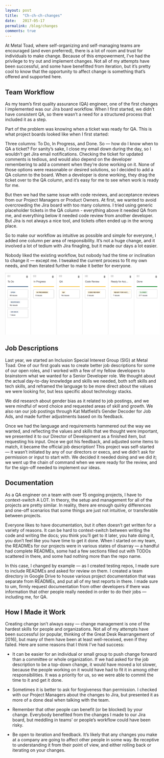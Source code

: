```yaml
---
layout: post
title:  "Ch-ch-ch-changes"
date:   2017-05-17
permalink: /blog/changes
comments: true
---
```


At Metal Toad, where self-organizing and self-managing teams are encouraged (and even preferred), there is a lot of room and trust for individuals to make change. Because of this empowerment, I’ve had the privilege to try out and implement changes. Not all of my attempts have been successful, and some have benefitted from iteration, but it’s pretty cool to know that the opportunity to affect change is something that’s offered and supported here.

## Team Workflow

As my team’s first quality assurance (QA) engineer, one of the first changes I implemented was our Jira board workflow. When I first started, we didn’t have consistent QA, so there wasn’t a need for a structured process that included it as a step.

Part of the problem was knowing when a ticket was ready for QA. This is what project boards looked like when I first started:

Three columns: To Do, In Progress, and Done. So — how do I know when to QA a ticket? For sanity’s sake, I close my email down during the day, so I wouldn’t get Jira email notifications. Checking the ticket for updated comments is tedious, and would also depend on the developer remembering to add a comment when they’re done working on it. None of those options were reasonable or desired solutions, so I decided to add a QA column to the board. When a developer is done working, they drag the ticket over to the QA column, and it’s easy for me to see when work is ready for me.

But then we had the same issue with code reviews, and acceptance reviews from our Project Managers or Product Owners. At first, we wanted to avoid overcrowding the Jira board with too many columns. I tried using generic placeholder tickets in the QA column - everything above it needed QA from me, and everything below it needed code review from another developer. But Jira is not always a nice tool, and tickets often ended up in the wrong place.

So to make our workflow as intuitive as possible and simple for everyone, I added one column per area of responsibility. It’s not a huge change, and it involved a lot of tedium with Jira finagling, but it made our days a lot easier.

Nobody liked the existing workflow, but nobody had the time or inclination to change it — except me. I tweaked the current process to fit my own needs, and then iterated further to make it better for everyone.

![TMNT Jira Board](../images/jira1.png)

## Job Descriptions

Last year, we started an Inclusion Special Interest Group (SIG) at Metal Toad. One of our first goals was to create better job descriptions for some of our open roles, and I worked with a few of my fellow developers to brainstorm what we wanted for a Senior Developer role. We thought about the actual day-to-day knowledge and skills we needed, both soft skills and tech skills, and reframed the language to be more direct about the values we were looking for, but less specific about technology stacks.

We did research about gender bias as it related to job postings, and we were mindful of word choice and requested areas of skill and growth. We also ran our job postings through Kat Matfield’s Gender Decoder for Job Ads, and made further adjustments based on its feedback.

Once we had the language and requirements hammered out the way we wanted, and reflecting the values and skills that we thought were important, we presented it to our Director of Development as a finished item, but requesting his input. Once we got his feedback, and adjusted some items to match, it became the official job description! This project was self-started — it wasn’t initiated by any of our directors or execs, and we didn’t ask for permission or input to start with. We decided it needed doing and we did it; we went up the chain of command when we were ready for the review, and for the sign-off needed to implement our ideas.

## Documentation

As a QA engineer on a team with over 15 ongoing projects, I have to context-switch A LOT. In theory, the setup and management for all of the projects are pretty similar. In reality, there are enough quirky differences and one-off scenarios that some things are just not intuitive, or transferable between projects.

Everyone likes to have documentation, but it often doesn’t get written for a variety of reasons. It can be hard to context-switch between writing the code and writing the docs; you think you’ll get to it later, you hate doing it, you don’t feel like you have time to get it done. When I started on my team, the READMEs for our projects were in various states of disarray — a handful had complete READMEs, some had a few sections filled out with TODOs scattered in there, and some had nothing more than the repo name.

In this case, I changed by example — as I created testing repos, I made sure to include READMEs and asked for review on them. I created a team directory in Google Drive to house various project documentation that was separate from READMEs, and put all of my test reports in there. I made sure to um, firmly request documentation from other developers if there was information that other people really needed in order to do their jobs — including me, for QA.

## How I Made it Work

Creating change isn’t always easy — change management is one of the hardest skills for people and organizations. Not all of my attempts have been successful (or popular, thinking of the Great Desk Rearrangement of 2016), but many of them have been at least well-received, even if they failed. Here are some reasons that I think I’ve had success:

- It can be easier for an individual or small group to push change forward than a committee or whole organization. If we had asked for the job description to be a top-down change, it would have moved a lot slower, because the people working on it would have had to fit it in among other responsibilities. It was a priority for us, so we were able to commit the time to it and get it done.

- Sometimes it is better to ask for forgiveness than permission. I checked with our Project Managers about the changes to Jira, but presented it as more of a done deal when talking with the team.

- Remember that other people can benefit (or be blocked) by your change. Everybody benefited from the changes I made to our Jira board, but meddling in teams’ or people’s workflow could have been risky.

- Be open to iteration and feedback. It’s likely that any changes you make at a company are going to affect other people in some way. Be receptive to understanding it from their point of view, and either rolling back or iterating on your changes.